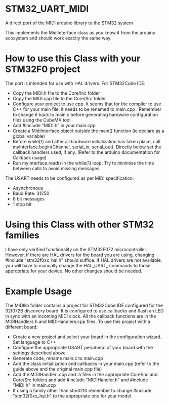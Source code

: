 # STM32_UART_MIDI
A direct port of the MIDI arduino library to the STM32 system

This implements the MidiInterface class as you know it from the arduino ecosystem and should work exactly the same way. 

# How to use this Class with your STM32F0 project
The port is intended for use with HAL drivers. For STM32Cube IDE:
- Copy the MIDI.h file to the Core/Inc folder
- Copy the MIDI.cpp file to the Core/Src folder
- Configure your project to use cpp. It seems that for the compiler to use C++ for your main file, it needs to be renamed to main.cpp . Remember to change it back to main.c before generating hardware configuration files using the CubeMX tool
- Add #include "MIDI.h" in your main.cpp
- Create a MidiInterface object outside the main() function (ie declare as a global variable)
- Before while(1) and after all hardware initialization has taken place, call myInterface.begin(Channel, serial_in, serial_out). Directly below set the callback handlers used, if any. (Refer to the arduino documentation for Callback usage)
- Run myInterface.read() in the while(1) loop. Try to minimise the time between calls to avoid missing messages.


The USART needs to be configured as per MIDI specification:
- Asynchronous
- Baud Rate: 31250
- 8 bit messages
- 1 stop bit

# Using this Class with other STM32 families
I have only verified functionality on the STM32F072 microcontroller. However, if there are HAL drivers for the board you are using, changing #include "stm32f0xx_hal.h" should suffice.
If HAL drivers are not available, you will have to manually change the HAL_UART_ commands to those appropriate for your device. No other changes should be needed.

# Example Usage
The MIDIlib folder contains a project for STM32Cube IDE configured for the 32f072B discovery board. It is configured to use callbacks and flash an LED in sync with an incoming MIDI clock. All the callback functions are in the MIDIHandlers.h and MIDIHandlers.cpp files. 
To use this project with a different board:
- Create a new project and select your board in the configuration wizard. Set language to C++
- Configure the appropriate USART peripheral of your board with the settings described above
- Generate code, rename main.c to main.cpp
- Add the class initialization and callbacks in your main.cpp (refer to the guide above and the original main.cpp file)
- Add the MIDIHandler .cpp and .h files in the appropriate Core/Inc and Core/Src folders and add #include "MIDIHandler.h" and #include "MIDI.h" in main.cpp
- If using a family other than stm32f0 remember to change #include "stm32f0xx_hal.h" to the appropriate one for your model
